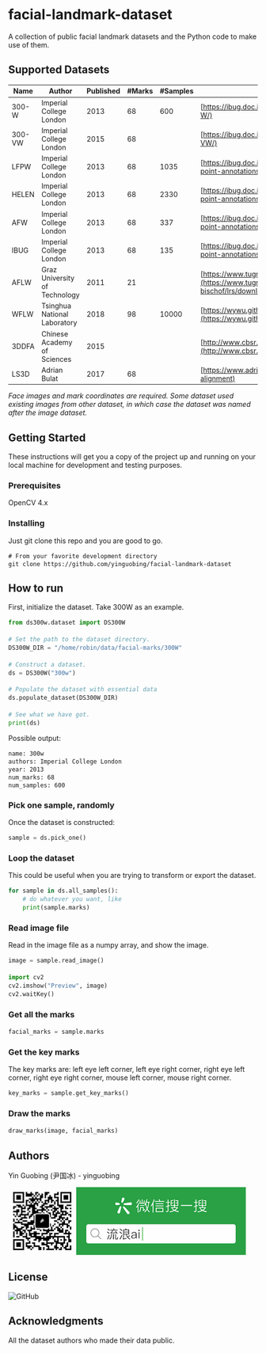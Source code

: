 # facial-landmark-dataset
A collection of public facial landmark datasets and the Python code to make use of them.

## Supported Datasets

| Name   | Author                        | Published | #Marks | #Samples | URL                                                                                                     |
| ------ | ----------------------------- | --------- | ------ | -------- | ------------------------------------------------------------------------------------------------------- |
| 300-W  | Imperial College London       | 2013      | 68     | 600      | [https://ibug.doc.ic.ac.uk/](https://ibug.doc.ic.ac.uk/resources/300-W/)                                |
| 300-VW | Imperial College London       | 2015      | 68     |          | [https://ibug.doc.ic.ac.uk/](https://ibug.doc.ic.ac.uk/resources/300-VW/)                               |
| LFPW   | Imperial College London       | 2013      | 68     | 1035     | [https://ibug.doc.ic.ac.uk/](https://ibug.doc.ic.ac.uk/resources/facial-point-annotations/)             |
| HELEN  | Imperial College London       | 2013      | 68     | 2330     | [https://ibug.doc.ic.ac.uk/](https://ibug.doc.ic.ac.uk/resources/facial-point-annotations/)             |
| AFW    | Imperial College London       | 2013      | 68     | 337      | [https://ibug.doc.ic.ac.uk/](https://ibug.doc.ic.ac.uk/resources/facial-point-annotations/)             |
| IBUG   | Imperial College London       | 2013      | 68     | 135      | [https://ibug.doc.ic.ac.uk/](https://ibug.doc.ic.ac.uk/resources/facial-point-annotations/)             |
| AFLW   | Graz University of Technology | 2011      | 21     |          | [https://www.tugraz.at/](https://www.tugraz.at/institute/icg/research/team-bischof/lrs/downloads/aflw/) |
| WFLW   | Tsinghua National Laboratory  | 2018      | 98     | 10000    | [https://wywu.github.io/](https://wywu.github.io/projects/LAB/WFLW.html)                                |
| 3DDFA  | Chinese Academy of Sciences   | 2015      |        |          | [http://www.cbsr.ia.ac.cn/](http://www.cbsr.ia.ac.cn/users/xiangyuzhu/projects/3DDFA/main.htm)          |
| LS3D   | Adrian Bulat                  | 2017      | 68     |          | [https://www.adrianbulat.com/](https://www.adrianbulat.com/face-alignment)                              |

*Face images and mark coordinates are required. Some dataset used existing images from other dataset, in which case the dataset was named after the image dataset.*

## Getting Started

These instructions will get you a copy of the project up and running on your local machine for development and testing purposes.

### Prerequisites
OpenCV 4.x

### Installing
Just git clone this repo and you are good to go.

```shell
# From your favorite development directory
git clone https://github.com/yinguobing/facial-landmark-dataset
```

## How to run

First, initialize the dataset. Take 300W as an example.
```python
from ds300w.dataset import DS300W

# Set the path to the dataset directory.
DS300W_DIR = "/home/robin/data/facial-marks/300W"

# Construct a dataset.
ds = DS300W("300w")

# Populate the dataset with essential data
ds.populate_dataset(DS300W_DIR)

# See what we have got.
print(ds)
```
Possible output:

```shell
name: 300w
authors: Imperial College London
year: 2013
num_marks: 68
num_samples: 600
```


### Pick one sample, randomly

Once the dataset is constructed:
```python
sample = ds.pick_one()
```

### Loop the dataset
This could be useful when you are trying to transform or export the dataset.
```python
for sample in ds.all_samples():
    # do whatever you want, like
    print(sample.marks)
```

### Read image file
Read in the image file as a numpy array, and show the image.

```python
image = sample.read_image()

import cv2
cv2.imshow("Preview", image)
cv2.waitKey()
```

### Get all the marks

```python
facial_marks = sample.marks
```

### Get the key marks
The key marks are: left eye left corner, left eye right corner, right eye left corner, right eye right corner, mouse left corner, mouse right corner.

```python
key_marks = sample.get_key_marks()
```

### Draw the marks
```python
draw_marks(image, facial_marks)
```


## Authors
Yin Guobing (尹国冰) - yinguobing

![wechat](doc/wechat.png)

## License
![GitHub](https://img.shields.io/github/license/yinguobing/facial-landmark-dataset)

## Acknowledgments
All the dataset authors who made their data public.